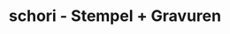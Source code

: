 ---
title: "schori - Stempel + Gravuren"
url: /zuerich/schori-stempel-gravuren/
shop: Eisenwaren
---